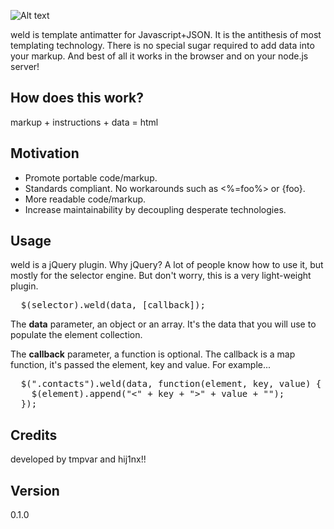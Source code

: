
![Alt text](https://github.com/hij1nx/Weld/raw/master/demo/public/img/weld.png)

weld is template antimatter for Javascript+JSON. It is the antithesis of most templating technology.
There is no special sugar required to add data into your markup. And best of all it works in the 
browser and on your node.js server!

## How does this work?

markup + instructions + data = html

## Motivation

- Promote portable code/markup.
- Standards compliant. No workarounds such as <%=foo%> or {foo}.
- More readable code/markup.
- Increase maintainability by decoupling desperate technologies. 

## Usage

weld is a jQuery plugin. Why jQuery? A lot of people know how to use it, but mostly for the selector engine. But don't worry, this is a very light-weight plugin.
<pre>
  $(selector).weld(data, [callback]);
</pre>

The <b>data</b> parameter, an object or an array.
It's the data that you will use to populate the element collection.<br/>

The <b>callback</b> parameter, a function is optional.
The callback is a map function, it's passed the element, key and value. For example...

<pre>
  $(".contacts").weld(data, function(element, key, value) {
    $(element).append("<" + key + ">" + value + "</" + key + ">");
  });
</pre>

## Credits
developed by tmpvar and hij1nx!!

## Version
0.1.0

